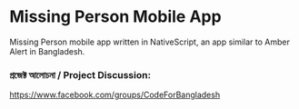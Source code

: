 # Missing Person Mobile App

Missing Person mobile app written in NativeScript, an app similar to Amber Alert in Bangladesh.


### প্রজেক্ট আলোচনা / Project Discussion: 
https://www.facebook.com/groups/CodeForBangladesh
